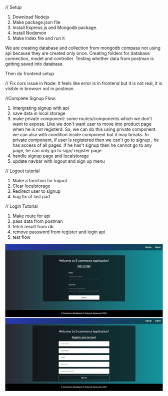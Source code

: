 // Setup
1. Download Nodejs
2. Make package.json file
3. Install Express js and Mongodb package.
4. Install Nodemon
5. Make Index file and run it

We are creating database and collection from mongodb compass not using api because they are created only once.
Creating folders for database connection, model and controller. 
Testing whether data from postman is getting saved into database.

Then do frontend setup


// Fix cors issue in Node:
It feels like error is in frontend but it is not real, it is visible in browser not in postman.

//Complete Signup Flow:

1. Intergrating signup with api
2. save data in local storage
3. make private component: some routes/components which we don't want to expose. Like we don't want user to move into product page when he is not registerd. So, we can do this using private component. we can also with condition inside component but it may breaks.
In private component, if user is registered then we can't go to signup , he has access of all pages. if he has't signup then he cannot go to any page, he can only go to sign/ register page.
4. handle signup page and localstorage
5. update navbar with logout and sign up menu


// Logout tutorial
1. Make a function for logout.
2. Clear localstorage
3. Redirect user to signup
4. bug fix of last part

// Login Tutorial
1. Make route for api
2. pass data from postman
3. fetch result from db
4. remove password from register and login api
5. test flow


![](signin.JPG)
![](signup.JPG)